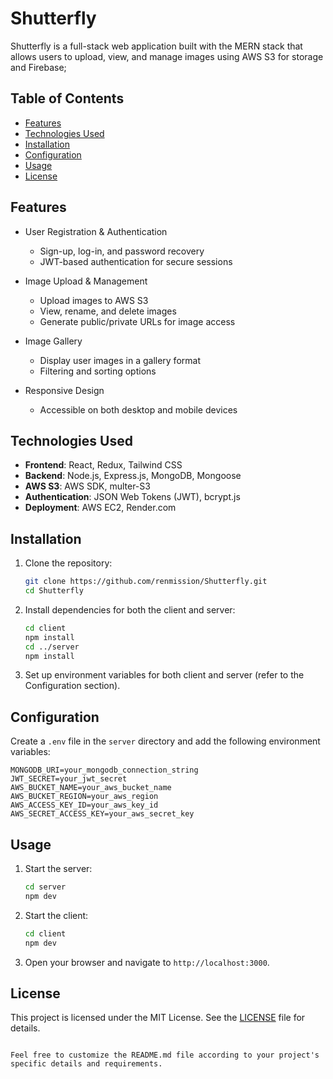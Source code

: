 # Shutterfly

Shutterfly is a full-stack web application built with the MERN stack that allows users to upload, view, and manage images using AWS S3 for storage and Firebase;

## Table of Contents

- [Features](#features)
- [Technologies Used](#technologies-used)
- [Installation](#installation)
- [Configuration](#configuration)
- [Usage](#usage)
- [License](#license)

## Features

- User Registration & Authentication
  - Sign-up, log-in, and password recovery
  - JWT-based authentication for secure sessions

- Image Upload & Management
  - Upload images to AWS S3
  - View, rename, and delete images
  - Generate public/private URLs for image access

- Image Gallery
  - Display user images in a gallery format
  - Filtering and sorting options

- Responsive Design
  - Accessible on both desktop and mobile devices

## Technologies Used

- **Frontend**: React, Redux, Tailwind CSS
- **Backend**: Node.js, Express.js, MongoDB, Mongoose
- **AWS S3**: AWS SDK, multer-S3
- **Authentication**: JSON Web Tokens (JWT), bcrypt.js
- **Deployment**: AWS EC2, Render.com

## Installation

1. Clone the repository:
   ```bash
   git clone https://github.com/renmission/Shutterfly.git
   cd Shutterfly
   ```

2. Install dependencies for both the client and server:
   ```bash
   cd client
   npm install
   cd ../server
   npm install
   ```

3. Set up environment variables for both client and server (refer to the Configuration section).

## Configuration

Create a `.env` file in the `server` directory and add the following environment variables:

```env
MONGODB_URI=your_mongodb_connection_string
JWT_SECRET=your_jwt_secret
AWS_BUCKET_NAME=your_aws_bucket_name
AWS_BUCKET_REGION=your_aws_region
AWS_ACCESS_KEY_ID=your_aws_key_id
AWS_SECRET_ACCESS_KEY=your_aws_secret_key
```

## Usage

1. Start the server:
   ```bash
   cd server
   npm dev
   ```

2. Start the client:
   ```bash
   cd client
   npm dev
   ```

3. Open your browser and navigate to `http://localhost:3000`.

## License

This project is licensed under the MIT License. See the [LICENSE](LICENSE) file for details.
```

Feel free to customize the README.md file according to your project's specific details and requirements.
